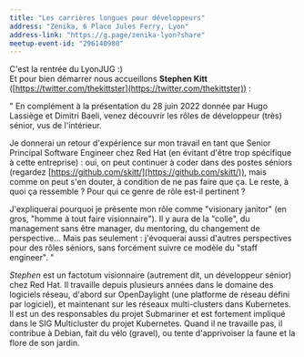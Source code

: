 ```yaml
---
title: "Les carrières longues pour développeurs"
address: "Zenika, 6 Place Jules Ferry, Lyon"
address-link: "https://g.page/zenika-lyon?share"
meetup-event-id: "296140980"
---
```


C'est la rentrée du LyonJUG :)  
Et pour bien démarrer nous accueillons **Stephen Kitt** ([https://twitter.com/thekittster](https://twitter.com/thekittster)) :

" En complément à la présentation du 28 juin 2022 donnée par Hugo Lassiège et Dimitri Baeli, venez découvrir les rôles de développeur (très) sénior, vus de l'intérieur.

Je donnerai un retour d'expérience sur mon travail en tant que Senior Principal Software Engineer chez Red Hat (en évitant d'être trop spécifique à cette entreprise) : oui, on peut continuer à coder dans des postes séniors (regardez [https://github.com/skitt/](https://github.com/skitt/)), mais comme on peut s'en douter, à condition de ne pas faire que ça.
Le reste, à quoi ça ressemble ? Pour qui ce genre de rôle est-il pertinent ?

J'expliquerai pourquoi je présente mon rôle comme "visionary janitor" (en gros, "homme à tout faire visionnaire").
Il y aura de la "colle", du management sans être manager, du mentoring, du changement de perspective...
Mais pas seulement : j'évoquerai aussi d'autres perspectives pour des rôles séniors, sans forcément suivre ce modèle du "staff engineer". "

_Stephen_ est un factotum visionnaire (autrement dit, un développeur sénior) chez Red Hat.
Il travaille depuis plusieurs années dans le domaine des logiciels réseau, d'abord sur OpenDaylight (une platforme de réseau défini par logiciel), et maintenant sur les réseaux multi-clusters dans Kubernetes.
Il est un des responsables du projet Submariner et est fortement impliqué dans le SIG Multicluster du projet Kubernetes.
Quand il ne travaille pas, il contribue à Debian, fait du vélo (gravel), ou tente d'apprivoiser la faune et la flore de son jardin.

